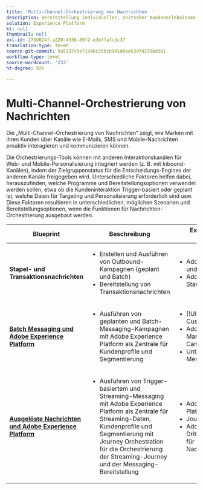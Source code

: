 ```yaml
---
title: 'Multi-Channel-Orchestrierung von Nachrichten  '
description: Bereitstellung individueller, zeitnaher Kundenerlebnissen auf sämtlichen Geräten.
solution: Experience Platform
kt: null
thumbnail: null
exl-id: 273d024f-a220-4336-89f2-e3bffafcdc37
translation-type: tm+mt
source-git-commit: 9a5137c5e71946c258cb94188ee53d742396d361
workflow-type: tm+mt
source-wordcount: '233'
ht-degree: 92%

---
```


# Multi-Channel-Orchestrierung von Nachrichten 

Die  „Multi-Channel-Orchestrierung von Nachrichten“ zeigt, wie Marken mit ihren Kunden über Kanäle wie E-Mails, SMS und Mobile-Nachrichten proaktiv interagieren und kommunizieren können.

Die Orchestrierungs-Tools können mit anderen Interaktionskanälen für Web- und Mobile-Personalisierung integriert werden (z. B. mit Inbound-Kanälen), indem der Zielgruppenstatus für die Entscheidungs-Engines der anderen Kanäle freigegeben wird. Unterschiedliche Faktoren helfen dabei, herauszufinden, welche Programme und Bereitstellungsoptionen verwendet werden sollen, etwa ob die Kundeninteraktion Trigger-basiert oder geplant ist, welche Daten für Targeting und Personalisierung erforderlich sind usw. Diese Faktoren resultieren in unterschiedlichen, möglichen Szenarien und Bereitstellungsoptionen, wenn die Funktionen für Nachrichten-Orchestrierung ausgebaut werden.


| Blueprint | Beschreibung | Experience Cloud-Programme |
|---|---|---|
| **Stapel- und Transaktionsnachrichten** | <ul><li>Erstellen und Ausführen von Outbound-Kampagnen (geplant und Batch)</li><li>Bereitstellung von Transaktionsnachrichten</li></ul> | <ul><li>Adobe Campaign Classic und Managed Services</li><li>Adobe Campaign Standard</li></ul> |
| **[Batch Messaging und Adobe Experience Platform](batch-messaging.md)** | <ul><li>Ausführen von geplanten und Batch-Messaging-Kampagnen mit Adobe Experience Platform als Zentrale für Kundenprofile und Segmentierung</li></ul> | <ul><li>[!UICONTROL Real-Time Customer Data Platform]</li><li>Adobe Campaign Classic, Managed Services oder Campaign Standard</li><li>Unterstützter Messaging-Drittanbieter</li></ul> |
| **[Ausgelöste Nachrichten und Adobe Experience Platform](triggered-messaging.md)** | <ul><li>Ausführen von Trigger-basiertem und Streaming-Messaging mit Adobe Experience Platform als Zentrale für Streaming-Daten, Kundenprofile und Segmentierung mit Journey Orchestration für die Orchestrierung der Streaming-Journey und der Messaging-Bereitstellung</li></ul> | <ul><li>Adobe Experience Platform</li><li>Journey Orchestration</li><li>Adobe Campaign oder Drittanbieterprogramm für Nachrichtenbereitstellung</li></ul> |
